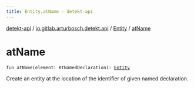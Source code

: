 ```yaml
---
title: Entity.atName - detekt-api
---
```


[detekt-api](../../index.html) / [io.gitlab.arturbosch.detekt.api](../index.html) / [Entity](index.html) / [atName](./at-name.html)

# atName

`fun atName(element: KtNamedDeclaration): `[`Entity`](index.html)

Create an entity at the location of the identifier of given named declaration.

